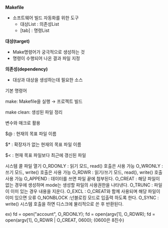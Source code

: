 **Makefile**

- 소프트웨어 빌드 자동화를 위한 도구
    - 대상List : 의존성List
    - [tab]      : 명령List

**대상(target)**

- Make명령어가 궁극적으로 생성하는 것
- 명령이 수행되어 나온 결과 파일 지정

**의존성(dependency)**

- 대상과 대상을 생성하는데 필요한 소스

기본 명령어

make: Makefile을 실행 → 프로젝트 빌드

make clean: 생성된 파일 정리

변수와 매크로 활용

$@ : 현재의 목표 파일 이름

$* : 확장자가 없는 현재의 목표 파일 이름

$< : 현재 목표 파일보다 최근에 갱신된 파일


시스템 콜
    파일 열기
        O_RDONLY : 읽기 모드, read() 호출은 사용 가능
        O_WRONLY : 쓰기 모드, write() 호출은 사용 가능
        O_RDWR : 읽기/쓰기 모드, read(), write() 호출 사용 가능
        O_APPEND : 데이터를 쓰면 파일 끝에 첨부된다.
        O_CREAT : 해당 파일이 없는 경우에 생성하며 mode는 생성할 파일의 사용권한을 나타낸다.
        O_TRUNC : 파일이 이미 있는 경우 내용을 지운다.
        O_EXCL : O_CREAT와 함께 사용되며 해당 파일이 이미 있으면 오류
        O_NONBLOCK :넌블로킹 모드로 입출력 하도록 한다.
        O_SYNC : write() 시스템 호출을 하면 디스크에 물리적으로 쓴 후 반환된다.

        
ex) fd = open("account", O_RDONLY);
    fd = open(argv[1], O_RDWR);
    fd = open(argv[1], O_RDWR | O_CREAT, 0600); (0600은 8진수)

